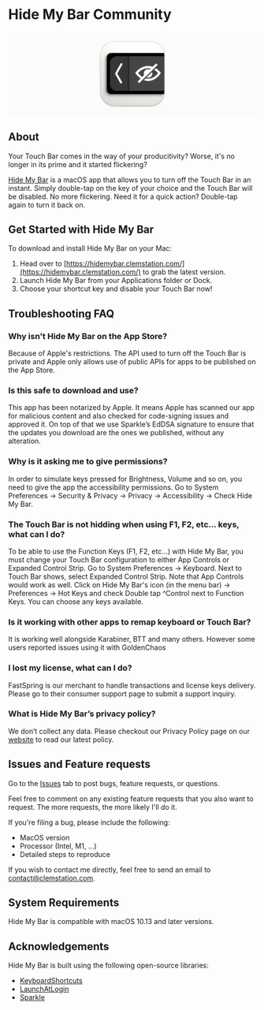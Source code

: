 # Hide My Bar Community

![logo](https://github.com/clemstation/hide-my-bar/blob/main/img/hide-my-bar-logo.png)

## About

Your Touch Bar comes in the way of your producitivity? Worse, it's no longer in its prime and it started flickering?


[Hide My Bar](https://hidemybar.clemstation.com/) is a macOS app that allows you to turn off the Touch Bar in an instant. Simply double-tap on the key of your choice and the Touch Bar will be disabled. No more flickering. Need it for a quick action? Double-tap again to turn it back on.

## Get Started with Hide My Bar

To download and install Hide My Bar on your Mac:

1. Head over to [https://hidemybar.clemstation.com/](https://hidemybar.clemstation.com/) to grab the latest version.
2. Launch Hide My Bar from your Applications folder or Dock.
3. Choose your shortcut key and disable your Touch Bar now!

## Troubleshooting FAQ

### Why isn't Hide My Bar on the App Store?
Because of Apple's restrictions. The API used to turn off the Touch Bar is private and Apple only allows use of public APIs for apps to be published on the App Store.

### Is this safe to download and use?
This app has been notarized by Apple. It means Apple has scanned our app for malicious content and also checked for code-signing issues and approved it.
On top of that we use Sparkle’s EdDSA signature to ensure that the updates you download are the ones we published, without any alteration.

### Why is it asking me to give permissions?
In order to simulate keys pressed for Brightness, Volume and so on, you need to give the app the accessibility permissions. Go to System Preferences -> Security & Privacy -> Privacy -> Accessibility -> Check Hide My Bar.

### The Touch Bar is not hidding when using F1, F2, etc... keys, what can I do?
To be able to use the Function Keys (F1, F2, etc...) with Hide My Bar, you must change your Touch Bar configuration to either App Controls or Expanded Control Strip.
Go to System Preferences -> Keyboard. Next to Touch Bar shows, select Expanded Control Strip. Note that App Controls would work as well.
Click on Hide My Bar's icon (in the menu bar) -> Preferences -> Hot Keys and check Double tap ^Control next to Function Keys. You can choose any keys available.

### Is it working with other apps to remap keyboard or Touch Bar?
It is working well alongside Karabiner, BTT and many others. However some users reported issues using it with GoldenChaos

### I lost my license, what can I do?
FastSpring is our merchant to handle transactions and license keys delivery. Please go to their consumer support page to submit a support inquiry.

### What is Hide My Bar’s privacy policy?
We don’t collect any data. Please checkout our Privacy Policy page on our [website](https://hidemybar.clemstation.com) to read our latest policy.

## Issues and Feature requests

Go to the [Issues](https://github.com/clemstation/hide-my-bar/issues) tab to post bugs, feature requests, or questions.

Feel free to comment on any existing feature requests that you also want to request. The more requests, the more likely I'll do it.

If you're filing a bug, please include the following:

- MacOS version
- Processor (Intel, M1, ...)
- Detailed steps to reproduce

If you wish to contact me directly, feel free to send an email to [contact@clemstation.com](mailto:contact@clemstation.com).


## System Requirements

Hide My Bar is compatible with macOS 10.13 and later versions.

## Acknowledgements

Hide My Bar is built using the following open-source libraries:

- [KeyboardShortcuts](https://github.com/sindresorhus/KeyboardShortcuts)
- [LaunchAtLogin](https://github.com/sindresorhus/LaunchAtLogin-Modern)
- [Sparkle](https://github.com/sparkle-project/Sparkle)
